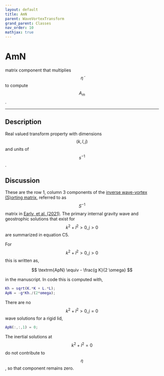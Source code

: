 ```yaml
---
layout: default
title: AmN
parent: WaveVortexTransform
grand_parent: Classes
nav_order: 10
mathjax: true
---
```


#  AmN

matrix component that multiplies $$\tilde{\eta}$$ to compute $$A_m$$.


---

## Description
Real valued transform property with dimensions $$(k,l,j)$$ and units of $$s^{-1}$$.

## Discussion

These are the row 1, column 3 components of the [inverse wave-vortex (S)orting matrix](/transformations/transformations.html), referred to as $$S^{-1}$$ matrix in [Early, et al. (2021)](https://doi.org/10.1017/jfm.2020.995). The primary internal gravity wave and geostrophic solutions that exist for $$k^2+l^2>0, j>0$$ are summarized in equation C5.

For $$k^2+l^2>0, j>0$$ this is written as,

$$
\textrm{ApN} \equiv - \frac{g K}{2 \omega}
$$

in the manuscript. In code this is computed with,

```matlab
Kh = sqrt(K.*K + L.*L);
ApN = -g*Kh./(2*omega);
```

There are no $$k^2+l^2>0, j=0$$ wave solutions for a rigid lid,

```matlab
ApN(:,:,1) = 0;
```

The inertial solutions at $$k^2+l^2=0$$ do not contribute to $$\eta$$, so that component remains zero.

